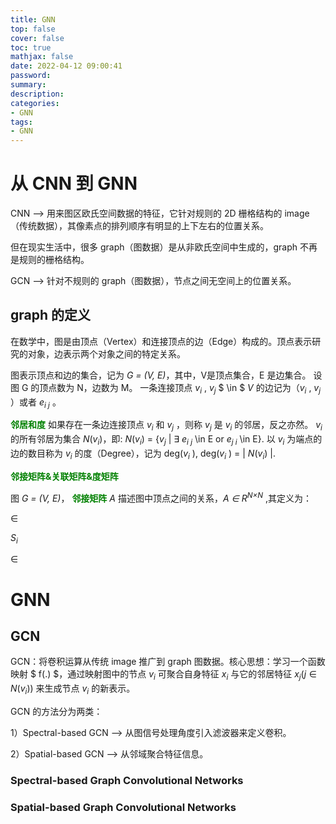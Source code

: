 ```yaml
---
title: GNN
top: false
cover: false
toc: true
mathjax: false
date: 2022-04-12 09:00:41
password:
summary:
description:
categories:
- GNN
tags:
- GNN
---
```


# 从 CNN 到 GNN

CNN --> 用来图区欧氏空间数据的特征，它针对规则的 2D 栅格结构的 image（传统数据），其像素点的排列顺序有明显的上下左右的位置关系。

但在现实生活中，很多 graph（图数据）是从非欧氏空间中生成的，graph 不再是规则的栅格结构。

GCN --> 针对不规则的 graph（图数据），节点之间无空间上的位置关系。

## graph 的定义

在数学中，图是由顶点（Vertex）和连接顶点的边（Edge）构成的。顶点表示研究的对象，边表示两个对象之间的特定关系。

图表示顶点和边的集合，记为 *G = (V, E)*，其中，V是顶点集合，E 是边集合。        设图 G 的顶点数为 N，边数为 M。                                                                                           一条连接顶点 *v<sub>i</sub>* , *v<sub>j</sub>* $ \in $ *V* 的边记为（*v<sub>i</sub>* , *v<sub>j</sub>* ）或者 *e<sub>i j</sub>* 。

<font color =  green>**邻居和度**</font>                                                                                                                                 如果存在一条边连接顶点 *v<sub>i</sub>* 和 *v<sub>j</sub>* ，则称 *v<sub>j</sub>* 是 *v<sub>i</sub>* 的邻居，反之亦然。                                                                              *v<sub>i</sub>* 的所有邻居为集合 *N*(*v<sub>i</sub>*)，即:  *N*(*v<sub>i</sub>*) = {*v<sub>j</sub>* | ∃ *e<sub>i j</sub>* \in E or *e<sub>j i</sub>* \in E}.                                                                                                                 以 *v<sub>i</sub>* 为端点的边的数目称为 *v<sub>i</sub>* 的度（Degree），记为 deg(*v<sub>i</sub>* ),  deg(*v<sub>i</sub>* ) = | *N*(*v<sub>i</sub>*) |.

<font color =  green>**邻接矩阵&关联矩阵&度矩阵**</font>

图 *G = (V, E)*， <font color =  green>**邻接矩阵**</font> *A* 描述图中顶点之间的关系，*A ∈ R<sup>N×N</sup>* ,其定义为：

  $\in$

$S_i$


$\in$





# GNN

## GCN

GCN：将卷积运算从传统 image 推广到 graph 图数据。核心思想：学习一个函数映射 $ f(.) $，通过映射图中的节点 $v_{i}$ 可聚合自身特征 $x_{i}$ 与它的邻居特征 $x_{j} (j \in N(v_{i}))$ 来生成节点 $v_{i}$ 的新表示。

GCN 的方法分为两类：

1）Spectral-based GCN --> 从图信号处理角度引入滤波器来定义卷积。

2）Spatial-based GCN --> 从邻域聚合特征信息。

### Spectral-based Graph Convolutional Networks



### Spatial-based Graph Convolutional Networks































